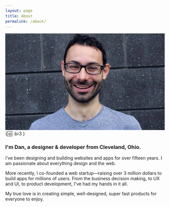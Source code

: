```yaml
---
layout: page
title: About
permalink: /about/
---
```


![This is me!](/img/about/dan-klammer.jpg){:id: .br3 }

### **I'm Dan, a designer &amp; developer from Cleveland, Ohio.**

I’ve been designing and building websites and apps for over fifteen years. I am passionate about everything design and the web.

More recently, I co-founded a web startup&mdash;raising over 3 million dollars to build apps for millions of users. From the business decision making, to UX and UI, to product development, I've had my hands in it all.

My true love is in creating simple, well-designed, super fast products for everyone to enjoy.